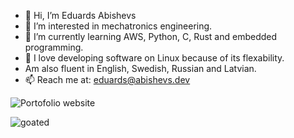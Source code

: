 - 👋 Hi, I’m Eduards Abishevs
- 👀 I’m interested in mechatronics engineering.
- 🌱 I’m currently learning AWS, Python, C, Rust and embedded programming.
- 👀 I love developing software on Linux because of its flexability.
- Am also fluent in English, Swedish, Russian and Latvian.
- 📫 Reach me at: eduards@abishevs.dev

![Portofolio website](https://abishevs.dev/)

![goated](https://github-readme-stats.vercel.app/api/top-langs/?username=Abishevs&layout=compact&theme=vision-friendly-dark)
<!---
Abishevs/Abishevs is a ✨ special ✨ repository because its `README.md` (this file) appears on your GitHub profile.
You can click the Preview link to take a look at your changes.
--->
